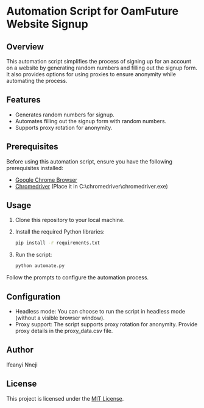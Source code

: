 # Automation Script for OamFuture Website Signup

## Overview

This automation script simplifies the process of signing up for an account on a website by generating random numbers and filling out the signup form. It also provides options for using proxies to ensure anonymity while automating the process.

## Features

- Generates random numbers for signup.
- Automates filling out the signup form with random numbers.
- Supports proxy rotation for anonymity.

## Prerequisites

Before using this automation script, ensure you have the following prerequisites installed:

- [Google Chrome Browser](https://www.google.com/chrome/)
- [Chromedriver](https://chromedriver.chromium.org/downloads) (Place it in C:\chromedriver\chromedriver.exe)

## Usage

1. Clone this repository to your local machine.
2. Install the required Python libraries:

   ```bash
   pip install -r requirements.txt
   ```
3. Run the script:

    ```bash
    python automate.py
    ```

Follow the prompts to configure the automation process.

## Configuration
- Headless mode: You can choose to run the script in headless mode (without a visible browser window).
- Proxy support: The script supports proxy rotation for anonymity. Provide proxy details in the proxy_data.csv file.

## Author
Ifeanyi Nneji

## License
This project is licensed under the [MIT License](/LICENSE).
